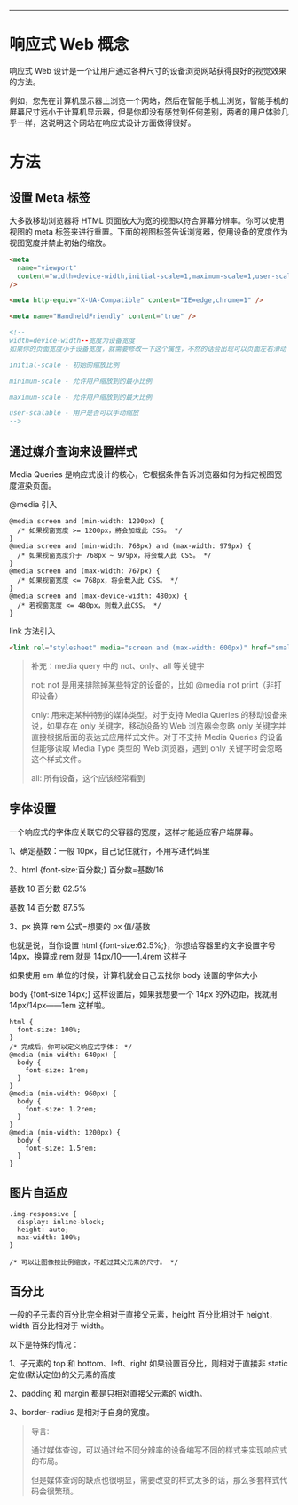 [title]: # (响应式 Web 设计)
[date]: # (2019-01-19 &nbsp; 19:44:07)
[categories]: # (响应式布局)
[description]: # (页面的设计与开发应当根据用户行为以及设备环境[系统平台、屏幕尺寸、屏幕定向等]进行相应的响应和调整。<br> 那年乱世如麻,愿你们来世拥有锦绣年华)
[image]: # (https://i.loli.net/2019/08/28/P7BAScxR6IKYv4H.jpg)

---

# 响应式 Web 概念

响应式 Web 设计是一个让用户通过各种尺寸的设备浏览网站获得良好的视觉效果的方法。

例如，您先在计算机显示器上浏览一个网站，然后在智能手机上浏览，智能手机的屏幕尺寸远小于计算机显示器，但是你却没有感觉到任何差别，两者的用户体验几乎一样，这说明这个网站在响应式设计方面做得很好。

# 方法

## 设置 Meta 标签

大多数移动浏览器将 HTML 页面放大为宽的视图以符合屏幕分辨率。你可以使用视图的 meta 标签来进行重置。下面的视图标签告诉浏览器，使用设备的宽度作为视图宽度并禁止初始的缩放。

```html
<meta
  name="viewport"
  content="width=device-width,initial-scale=1,maximum-scale=1,user-scalable=no"
/>

<meta http-equiv="X-UA-Compatible" content="IE=edge,chrome=1" />

<meta name="HandheldFriendly" content="true" />

<!-- 
width=device-width--宽度为设备宽度
如果你的页面宽度小于设备宽度，就需要修改一下这个属性，不然的话会出现可以页面左右滑动

initial-scale - 初始的缩放比例

minimum-scale - 允许用户缩放到的最小比例   

maximum-scale - 允许用户缩放到的最大比例  

user-scalable - 用户是否可以手动缩放
-->
```

## 通过媒介查询来设置样式

Media Queries 是响应式设计的核心，它根据条件告诉浏览器如何为指定视图宽度渲染页面。

@media 引入

```
@media screen and (min-width: 1200px) {
  /* 如果视窗宽度 >= 1200px，將会加载此 CSS。 */
}
@media screen and (min-width: 768px) and (max-width: 979px) {
  /* 如果视窗宽度介于 768px ~ 979px，将会载入此 CSS。 */
}
@media screen and (max-width: 767px) {
  /* 如果视窗宽度 <= 768px，将会载入此 CSS。 */
}
@media screen and (max-device-width: 480px) {
  /* 若视窗宽度 <= 480px，则载入此CSS。 */
}
```

link 方法引入

```html
<link rel="stylesheet" media="screen and (max-width: 600px)" href="small.css" />
```

> 补充：media query 中的 not、only、all 等关键字
>
> not: not 是用来排除掉某些特定的设备的，比如 @media not print（非打印设备）
>
> only: 用来定某种特别的媒体类型。对于支持 Media Queries 的移动设备来说，如果存在 only 关键字，移动设备的 Web 浏览器会忽略 only 关键字并直接根据后面的表达式应用样式文件。对于不支持 Media Queries 的设备但能够读取 Media Type 类型的 Web 浏览器，遇到 only 关键字时会忽略这个样式文件。
>
> all: 所有设备，这个应该经常看到

## 字体设置

一个响应式的字体应关联它的父容器的宽度，这样才能适应客户端屏幕。

1、确定基数：一般 10px，自己记住就行，不用写进代码里

2、html {font-size:百分数;} 百分数=基数/16

基数 10 百分数 62.5%

基数 14 百分数 87.5%

3、px 换算 rem 公式=想要的 px 值/基数

也就是说，当你设置 html {font-size:62.5%;}，你想给容器里的文字设置字号 14px，换算成 rem 就是 14px/10——1.4rem 这样子

如果使用 em 单位的时候，计算机就会自己去找你 body 设置的字体大小

body {font-size:14px;} 这样设置后，如果我想要一个 14px 的外边距，我就用 14px/14px——1em 这样啦。

```
html {
  font-size: 100%;
}
/* 完成后，你可以定义响应式字体： */
@media (min-width: 640px) {
  body {
    font-size: 1rem;
  }
}
@media (min-width: 960px) {
  body {
    font-size: 1.2rem;
  }
}
@media (min-width: 1200px) {
  body {
    font-size: 1.5rem;
  }
}
```

## 图片自适应

```
.img-responsive {
  display: inline-block;
  height: auto;
  max-width: 100%;
}

/* 可以让图像按比例缩放，不超过其父元素的尺寸。 */
```

## 百分比

一般的子元素的百分比完全相对于直接父元素，height 百分比相对于 height，width 百分比相对于 width。

以下是特殊的情况：

1、子元素的 top 和 bottom、left、right 如果设置百分比，则相对于直接非 static 定位(默认定位)的父元素的高度

2、padding 和 margin 都是只相对直接父元素的 width。

3、border- radius 是相对于自身的宽度。

> 导言:
>
> 通过媒体查询，可以通过给不同分辨率的设备编写不同的样式来实现响应式的布局。
>
> 但是媒体查询的缺点也很明显，需要改变的样式太多的话，那么多套样式代码会很繁琐。
